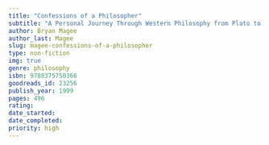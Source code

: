 ```yaml
---
title: "Confessions of a Philosopher"
subtitle: "A Personal Journey Through Western Philosophy from Plato to Popper"
author: Bryan Magee
author_last: Magee
slug: magee-confessions-of-a-philosopher
type: non-fiction
img: true
genre: philosophy
isbn: 9780375750366
goodreads_id: 23256
publish_year: 1999
pages: 496
rating: 
date_started:
date_completed:
priority: high
---
```

